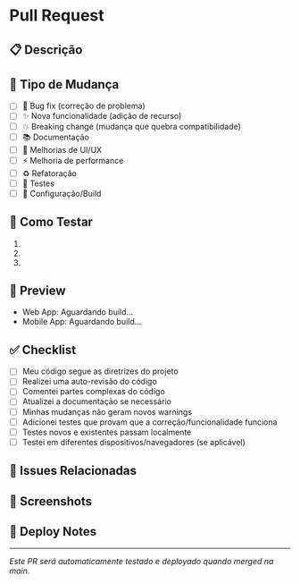 # Pull Request

## 📋 Descrição
<!-- Descreva brevemente as mudanças feitas -->

## 🔄 Tipo de Mudança
- [ ] 🐛 Bug fix (correção de problema)
- [ ] ✨ Nova funcionalidade (adição de recurso)
- [ ] 💥 Breaking change (mudança que quebra compatibilidade)
- [ ] 📚 Documentação
- [ ] 🎨 Melhorias de UI/UX
- [ ] ⚡ Melhoria de performance
- [ ] ♻️ Refatoração
- [ ] 🧪 Testes
- [ ] 🔧 Configuração/Build

## 🧪 Como Testar
<!-- Descreva os passos para testar as mudanças -->
1. 
2. 
3. 

## 📱 Preview
<!-- Será preenchido automaticamente pelos workflows do CI/CD -->
- Web App: Aguardando build...
- Mobile App: Aguardando build...

## ✅ Checklist
- [ ] Meu código segue as diretrizes do projeto
- [ ] Realizei uma auto-revisão do código
- [ ] Comentei partes complexas do código
- [ ] Atualizei a documentação se necessário
- [ ] Minhas mudanças não geram novos warnings
- [ ] Adicionei testes que provam que a correção/funcionalidade funciona
- [ ] Testes novos e existentes passam localmente
- [ ] Testei em diferentes dispositivos/navegadores (se aplicável)

## 🔗 Issues Relacionadas
<!-- Link para issues relacionadas, ex: "Closes #123" ou "Ref #456" -->

## 📸 Screenshots
<!-- Se aplicável, adicione screenshots para mostrar as mudanças visuais -->

## 🚀 Deploy Notes
<!-- Instruções especiais para deploy, variáveis de ambiente, etc. -->

---
*Este PR será automaticamente testado e deployado quando merged na main.*